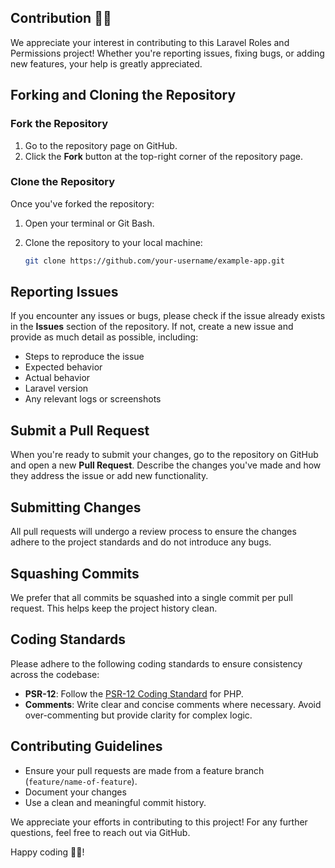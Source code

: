## Contribution 🧑‍💻

We appreciate your interest in contributing to this Laravel Roles and Permissions project! Whether you're reporting issues, fixing bugs, or adding new features, your help is greatly appreciated.

## Forking and Cloning the Repository

### Fork the Repository

1. Go to the repository page on GitHub.
2. Click the **Fork** button at the top-right corner of the repository page.

### Clone the Repository

Once you've forked the repository:

1. Open your terminal or Git Bash.
2. Clone the repository to your local machine:

   ```bash
   git clone https://github.com/your-username/example-app.git
   ```

## Reporting Issues

If you encounter any issues or bugs, please check if the issue already exists in the **Issues** section of the repository. If not, create a new issue and provide as much detail as possible, including:

- Steps to reproduce the issue
- Expected behavior
- Actual behavior
- Laravel version
- Any relevant logs or screenshots

## Submit a Pull Request

When you're ready to submit your changes, go to the repository on GitHub and open a new **Pull Request**. Describe the changes you've made and how they address the issue or add new functionality.

## Submitting Changes

All pull requests will undergo a review process to ensure the changes adhere to the project standards and do not introduce any bugs.

## Squashing Commits

We prefer that all commits be squashed into a single commit per pull request. This helps keep the project history clean.

## Coding Standards

Please adhere to the following coding standards to ensure consistency across the codebase:

- **PSR-12**: Follow the [PSR-12 Coding Standard](https://www.php-fig.org/psr/psr-12/) for PHP.
- **Comments**: Write clear and concise comments where necessary. Avoid over-commenting but provide clarity for complex logic.

## Contributing Guidelines

- Ensure your pull requests are made from a feature branch (`feature/name-of-feature`).
- Document your changes
- Use a clean and meaningful commit history.

We appreciate your efforts in contributing to this project! For any further questions, feel free to reach out via GitHub.

Happy coding 🧑‍💻!
